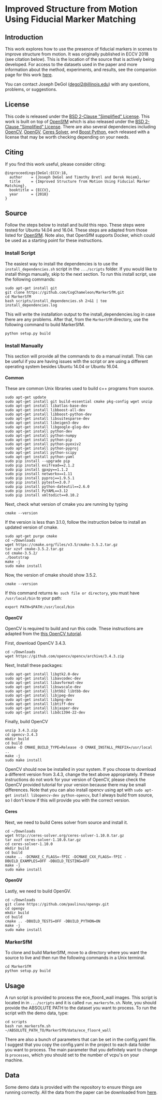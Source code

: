 # Improved Structure from Motion Using Fiducial Marker Matching


## Introduction ##
This work explores how to use the presence of fiducial markers in scenes to improve structure from motion. It was originally published in ECCV 2018 (see citation below). This is the location of the source that is actively being developed. For access to the datasets used in the paper and more information about the method, experiments, and results, see the companion page for this work [here](http://degol2.web.engr.illinois.edu/pages/TagSfM_ECCV18.html).

You can contact Joseph DeGol (degol2@illinois.edu) with any questions, problems, or suggestions.

## License ##
This code is released under the [BSD 2-Clause "Simplified" License](https://github.com/CogChameleon/MarkerSfM/blob/master/LICENSE). This work is built on top of [OpenSfM](https://github.com/mapillary/OpenSfM) which is also released under the [BSD 2-Clause "Simplified" License](https://github.com/mapillary/OpenSfM/blob/master/LICENSE). There are also several dependencies including [OpenCV](https://opencv.org/), [OpenGV](http://laurentkneip.github.io/opengv/), [Ceres Solver](http://ceres-solver.org/), and [Boost Python](https://www.boost.org/), each released with a license that may be worth checking depending on your needs.


## Citing ##
If you find this work useful, please consider citing:
```
@inproceedings{DeGol:ECCV:18,
  author    = {Joseph DeGol and Timothy Bretl and Derek Hoiem},
  title     = {Improved Structure from Motion Using Fiducial Marker Matching},
  booktitle = {ECCV},
  year      = {2018}
}
```


## Source ## 
Follow the steps below to install and build this repo. These steps were tested for Ubuntu 14.04 and 16.04. These steps are adapted from those listed for [OpenSfM](https://github.com/mapillary/OpenSfM). Note also, that OpenSfM supports Docker, which could be used as a starting point for these instructions.

### Install Script ###
The easiest way to install the dependencies is to use the `install_dependencies.sh` script in the `.../scripts` folder. If you would like to install things manually, skip to the next section. To run this install script, use the following commands:
```
sudo apt-get install git
git clone https://github.com/CogChameleon/MarkerSfM.git
cd MarkerSfM
bash scripts/install_dependencies.sh 2>&1 | tee install_dependencies.log
```

This will write the installation output to the install_dependencies.log in case there are any problems. After that, from the `MarkerSfM` directory, use the following command to build MarkerSfM.
```
python setup.py build
```

### Install Manually ###
This section will provide all the commands to do a manual install. This can be useful if you are having issues with the script or are using a different operating system besides Ubuntu 14.04 or Ubuntu 16.04.

#### Common ####
These are common Unix libraries used to build c++ programs from source.
```
sudo apt-get update
sudo apt-get install git build-essential cmake pkg-config wget unzip
sudo apt-get install libatlas-base-dev
sudo apt-get install libboost-all-dev
sudo apt-get install libboost-python-dev
sudo apt-get install libsuitesparse-dev
sudo apt-get install libeigen3-dev
sudo apt-get install libgoogle-glog-dev
sudo apt-get install python-dev 
sudo apt-get install python-numpy 
sudo apt-get install python-pip
sudo apt-get install python-pyexiv2
sudo apt-get install python-pyproj
sudo apt-get install python-scipy
sudo apt-get install python-yaml
sudo pip install --upgrade pip
sudo pip install exifread==2.1.2
sudo pip install gpxpy==1.1.2
sudo pip install networkx==1.11
sudo pip install pyproj==1.9.5.1
sudo pip install pytest==3.0.7
sudo pip install python-dateutil==2.6.0
sudo pip install PyYAML==3.12
sudo pip install xmltodict==0.10.2
```

Next, check what version of cmake you are running by typing
```
cmake --version
```

If the version is less than 3.1.0, follow the instruction below to install an updated version of cmake.
```
sudo apt-get purge cmake
cd ~/Downloads
wget https://cmake.org/files/v3.5/cmake-3.5.2.tar.gz
tar xzvf cmake-3.5.2.tar.gz
cd cmake-3.5.2/
./bootstrap
make -j
sudo make install
```

Now, the version of cmake should show 3.5.2.
```
cmake --version
```
If this command returns `No such file or directory`, you must have `/usr/local/bin` to your path:
```
export PATH=$PATH:/usr/local/bin
```


#### OpenCV ####
OpenCV is required to build and run this code. These instructions are adapted from the [this OpenCV tutorial](http://docs.opencv.org/3.1.0/d7/d9f/tutorial_linux_install.html).

First, download OpenCV 3.4.3.
```
cd ~/Downloads
wget https://github.com/opencv/opencv/archive/3.4.3.zip
```

Next, Install these packages:
```
sudo apt-get install libgtk2.0-dev 
sudo apt-get install libavcodec-dev 
sudo apt-get install libavformat-dev 
sudo apt-get install libswscale-dev
sudo apt-get install libtbb2 libtbb-dev 
sudo apt-get install libjpeg-dev 
sudo apt-get install libpng-dev 
sudo apt-get install libtiff-dev 
sudo apt-get install libjasper-dev 
sudo apt-get install libdc1394-22-dev
```

Finally, build OpenCV
```
unzip 3.4.3.zip
cd opencv-3.4.3
mkdir build
cd build
cmake -D CMAKE_BUILD_TYPE=Release -D CMAKE_INSTALL_PREFIX=/usr/local ..
make -j
sudo make install
```

OpenCV should now be installed in your system. If you choose to download a different version from 3.4.3, change the text above appropriately. If these instructions do not work for your version of OpenCV, please check the OpenCV provided tutorial for your version because there may be small differences. Note that you can also install opencv using apt with `sudo apt-get install libopencv-dev python-opencv`, but I always build from source, so I don't know if this will provide you with the correct version.

#### Ceres ####
Next, we need to build Ceres solver from source and install it.
```
cd ~/Downloads
wget http://ceres-solver.org/ceres-solver-1.10.0.tar.gz
tar xvzf ceres-solver-1.10.0.tar.gz
cd ceres-solver-1.10.0
mkdir build
cd build
cmake .. -DCMAKE_C_FLAGS=-fPIC -DCMAKE_CXX_FLAGS=-fPIC -DBUILD_EXAMPLES=OFF -DBUILD_TESTING=OFF
make -j
sudo make install
```

#### OpenGV ####
Lastly, we need to build OpenGV.
```
cd ~/Downloads
git clone https://github.com/paulinus/opengv.git
cd opengv
mkdir build
cd build
cmake .. -DBUILD_TESTS=OFF -DBUILD_PYTHON=ON
make -j
sudo make install
```

### MarkerSfM ###
To clone and build MarkerSfM, move to a directory where you want the source to live and then run the following commands in a Unix terminal.
```
cd MarkerSfM
python setup.py build
```


## Usage ##
A run script is provided to process the ece_floor4_wall images. This script is located in in `.../scripts` and it is called `run_markersfm.sh`. Note, you should provide the ABSOLUTE PATH to the dataset you want to process. To run the script with the demo data, type:
```
cd scripts
bash run_markersfm.sh ~/ABSOLUTE_PATH_TO/MarkerSfM/data/ece_floor4_wall
```

There are also a bunch of parameters that can be set in the config.yaml file. I suggest that you copy the config.yaml in the project to each data folder you want to process. The main parameter that you definitely want to change is `processes`, which you should set to the number of vcpu's on your machine.


## Data ##
Some demo data is provided with the repository to ensure things are running correctly. All the data from the paper can be downloaded from [here](http://degol2.web.engr.illinois.edu/pages/TagSfM_ECCV18.html).
